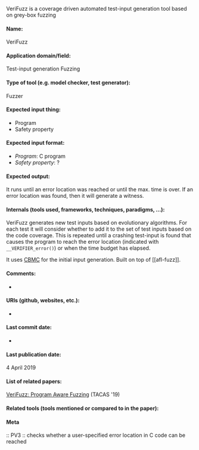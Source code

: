 VeriFuzz is a coverage driven automated test-input generation tool based on grey-box fuzzing

#### Name:
VeriFuzz

#### Application domain/field:
Test-input generation
Fuzzing

#### Type of tool (e.g. model checker, test generator):
Fuzzer

#### Expected input thing:
- Program
- Safety property 

#### Expected input format:
- *Program*: C program
- *Safety property*: ?

#### Expected output:
It runs until an error location was reached or until the max. time is over.
If an error location was found, then it will generate a witness.

#### Internals (tools used, frameworks, techniques, paradigms, ...):
VeriFuzz generates new test inputs based on evolutionary algorithms. For each test it will consider whether to add it to the set of test inputs based on the code coverage. This is repeated until a crashing test-input is found that causes the program to reach the error location (indicated with `__VERIFIER_error()`) or when the time budget has elapsed.

It uses [CBMC](Checkers/CBMC.md) for the initial input generation. 
Built on top of [[afl-fuzz]].

#### Comments:
-

#### URIs (github, websites, etc.):
-

#### Last commit date:
-

#### Last publication date:
4 April 2019

#### List of related papers:
[VeriFuzz: Program Aware Fuzzing](https://doi.org/10.1007/978-3-030-17502-3_22) (TACAS '19)

#### Related tools (tools mentioned or compared to in the paper):

#### Meta
:: PV3 :: checks whether a user-specified error location in C code can be reached